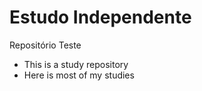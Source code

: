 # Estudo Independente
Repositório Teste

- This is a study repository
- Here is most of my studies 

